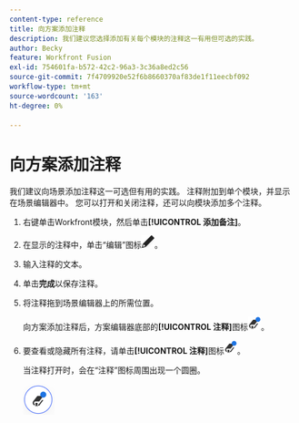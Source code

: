 ```yaml
---
content-type: reference
title: 向方案添加注释
description: 我们建议您选择添加有关每个模块的注释这一有用但可选的实践。
author: Becky
feature: Workfront Fusion
exl-id: 754601fa-b572-42c2-96a3-3c36a8ed2c56
source-git-commit: 7f4709920e52f6b8660370af83de1f11eecbf092
workflow-type: tm+mt
source-wordcount: '163'
ht-degree: 0%

---
```


# 向方案添加注释

我们建议向场景添加注释这一可选但有用的实践。 注释附加到单个模块，并显示在场景编辑器中。 您可以打开和关闭注释，还可以向模块添加多个注释。

1. 右键单击Workfront模块，然后单击&#x200B;**[!UICONTROL 添加备注]**。
1. 在显示的注释中，单击“编辑”图标![“编辑”图标](assets/edit-note.png)。
1. 输入注释的文本。
1. 单击&#x200B;**完成**&#x200B;以保存注释。
1. 将注释拖到场景编辑器上的所需位置。

   向方案添加注释后，方案编辑器底部的&#x200B;**[!UICONTROL 注释]**&#x200B;图标![注释图标上会显示一个蓝色圆点，圆点为](assets/notes-icon-w-dot.png)。

1. 要查看或隐藏所有注释，请单击&#x200B;**[!UICONTROL 注释]**&#x200B;图标![带点的注释图标](assets/notes-icon-w-dot.png)。

   当注释打开时，会在“注释”图标周围出现一个圆圈。

   ![带圆圈的注释图标](assets/notes-icon-with-circle.png)
